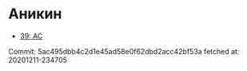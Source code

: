 # Аникин
- [39: AC](39.md)

Commit: 5ac495dbb4c2d1e45ad58e0f62dbd2acc42bf53a
 fetched at: 20201211-234705
